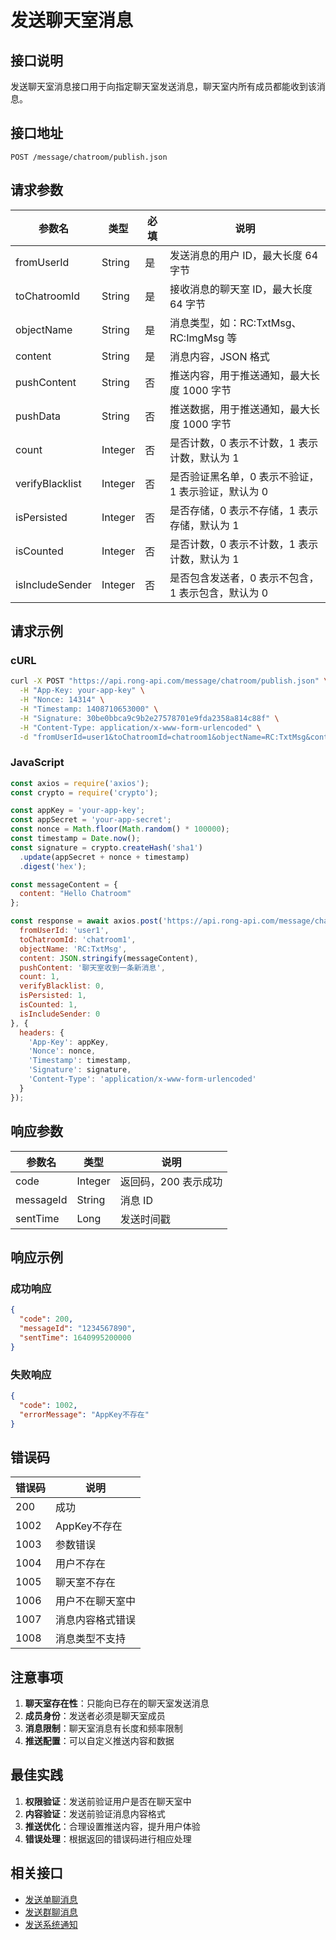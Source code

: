 # 发送聊天室消息

## 接口说明

发送聊天室消息接口用于向指定聊天室发送消息，聊天室内所有成员都能收到该消息。

## 接口地址

```
POST /message/chatroom/publish.json
```

## 请求参数

| 参数名 | 类型 | 必填 | 说明 |
|--------|------|------|------|
| fromUserId | String | 是 | 发送消息的用户 ID，最大长度 64 字节 |
| toChatroomId | String | 是 | 接收消息的聊天室 ID，最大长度 64 字节 |
| objectName | String | 是 | 消息类型，如：RC:TxtMsg、RC:ImgMsg 等 |
| content | String | 是 | 消息内容，JSON 格式 |
| pushContent | String | 否 | 推送内容，用于推送通知，最大长度 1000 字节 |
| pushData | String | 否 | 推送数据，用于推送通知，最大长度 1000 字节 |
| count | Integer | 否 | 是否计数，0 表示不计数，1 表示计数，默认为 1 |
| verifyBlacklist | Integer | 否 | 是否验证黑名单，0 表示不验证，1 表示验证，默认为 0 |
| isPersisted | Integer | 否 | 是否存储，0 表示不存储，1 表示存储，默认为 1 |
| isCounted | Integer | 否 | 是否计数，0 表示不计数，1 表示计数，默认为 1 |
| isIncludeSender | Integer | 否 | 是否包含发送者，0 表示不包含，1 表示包含，默认为 0 |

## 请求示例

### cURL
```bash
curl -X POST "https://api.rong-api.com/message/chatroom/publish.json" \
  -H "App-Key: your-app-key" \
  -H "Nonce: 14314" \
  -H "Timestamp: 1408710653000" \
  -H "Signature: 30be0bbca9c9b2e27578701e9fda2358a814c88f" \
  -H "Content-Type: application/x-www-form-urlencoded" \
  -d "fromUserId=user1&toChatroomId=chatroom1&objectName=RC:TxtMsg&content=%7B%22content%22%3A%22Hello%20Chatroom%22%7D"
```

### JavaScript
```javascript
const axios = require('axios');
const crypto = require('crypto');

const appKey = 'your-app-key';
const appSecret = 'your-app-secret';
const nonce = Math.floor(Math.random() * 100000);
const timestamp = Date.now();
const signature = crypto.createHash('sha1')
  .update(appSecret + nonce + timestamp)
  .digest('hex');

const messageContent = {
  content: "Hello Chatroom"
};

const response = await axios.post('https://api.rong-api.com/message/chatroom/publish.json', {
  fromUserId: 'user1',
  toChatroomId: 'chatroom1',
  objectName: 'RC:TxtMsg',
  content: JSON.stringify(messageContent),
  pushContent: '聊天室收到一条新消息',
  count: 1,
  verifyBlacklist: 0,
  isPersisted: 1,
  isCounted: 1,
  isIncludeSender: 0
}, {
  headers: {
    'App-Key': appKey,
    'Nonce': nonce,
    'Timestamp': timestamp,
    'Signature': signature,
    'Content-Type': 'application/x-www-form-urlencoded'
  }
});
```

## 响应参数

| 参数名 | 类型 | 说明 |
|--------|------|------|
| code | Integer | 返回码，200 表示成功 |
| messageId | String | 消息 ID |
| sentTime | Long | 发送时间戳 |

## 响应示例

### 成功响应
```json
{
  "code": 200,
  "messageId": "1234567890",
  "sentTime": 1640995200000
}
```

### 失败响应
```json
{
  "code": 1002,
  "errorMessage": "AppKey不存在"
}
```

## 错误码

| 错误码 | 说明 |
|--------|------|
| 200 | 成功 |
| 1002 | AppKey不存在 |
| 1003 | 参数错误 |
| 1004 | 用户不存在 |
| 1005 | 聊天室不存在 |
| 1006 | 用户不在聊天室中 |
| 1007 | 消息内容格式错误 |
| 1008 | 消息类型不支持 |

## 注意事项

1. **聊天室存在性**：只能向已存在的聊天室发送消息
2. **成员身份**：发送者必须是聊天室成员
3. **消息限制**：聊天室消息有长度和频率限制
4. **推送配置**：可以自定义推送内容和数据

## 最佳实践

1. **权限验证**：发送前验证用户是否在聊天室中
2. **内容验证**：发送前验证消息内容格式
3. **推送优化**：合理设置推送内容，提升用户体验
4. **错误处理**：根据返回的错误码进行相应处理

## 相关接口

- [发送单聊消息](/api/im/message/private/publish)
- [发送群聊消息](/api/im/message/group/publish)
- [发送系统通知](/api/im/message/system/publish) 